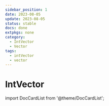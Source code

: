 ```yaml
---
sidebar_position: 1
date: 2023-08-05
update: 2023-08-05
status: stable
docs: done
extpkgs: none
category:
  - IntVector
  - Vector
tags:
  - intVector
  - vector
---
```


# IntVector

import DocCardList from '@theme/DocCardList';

<DocCardList />
